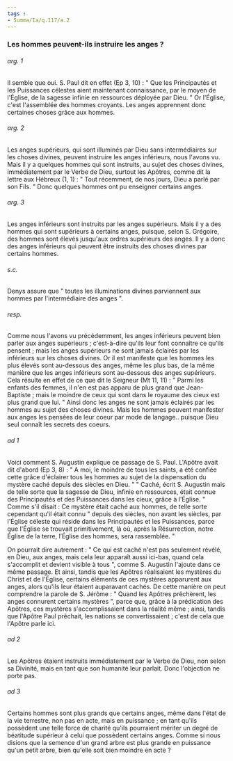 ```yaml
---
tags : 
- Summa/Ia/q.117/a.2
---
```


### Les hommes peuvent-ils instruire les anges ?



###### arg. 1
Il semble que oui. S. Paul dit en effet (Ep 3, 10) : " Que les Principautés et les Puissances célestes aient maintenant connaissance, par le moyen de l'Église, de la sagesse infinie en ressources déployée par Dieu. " Or l'Église, c'est l'assemblée des hommes croyants. Les anges apprennent donc certaines choses grâce aux hommes. 

###### arg. 2
Les anges supérieurs, qui sont illuminés par Dieu sans intermédiaires sur les choses divines, peuvent instruire les anges inférieurs, nous l'avons vu. Mais il y a quelques hommes qui sont instruits, au sujet des choses divines, immédiatement par le Verbe de Dieu, surtout les Apôtres, comme dit la lettre aux Hébreux (1, 1) : " Tout récemment, de nos jours, Dieu a parlé par son Fils. " Donc quelques hommes ont pu enseigner certains anges. 

###### arg. 3
Les anges inférieurs sont instruits par les anges supérieurs. Mais il y a des hommes qui sont supérieurs à certains anges, puisque, selon S. Grégoire, des hommes sont élevés jusqu'aux ordres supérieurs des anges. Il y a donc des anges inférieurs qui peuvent être instruits des choses divines par certains hommes. 

###### s.c.
Denys assure que " toutes les illuminations divines parviennent aux hommes par l'intermédiaire des anges ". 

###### resp.
Comme nous l'avons vu précédemment, les anges inférieurs peuvent bien parler aux anges supérieurs ; c'est-à-dire qu'ils leur font connaître ce qu'ils pensent ; mais les anges supérieurs ne sont jamais éclairés par les inférieurs sur les choses divines. Or il est manifeste que les hommes les plus élevés sont au-dessous des anges, même les plus bas, de la même manière que les anges inférieurs sont au-dessous des anges supérieurs. Cela résulte en effet de ce que dit le Seigneur (Mt 11, 11) : " Parmi les enfants des femmes, il n'en est pas apparu de plus grand que Jean-Baptiste ; mais le moindre de ceux qui sont dans le royaume des cieux est plus grand que lui. " Ainsi donc les anges ne sont jamais éclairés par les hommes au sujet des choses divines. Mais les hommes peuvent manifester aux anges les pensées de leur coeur par mode de langage.. puisque Dieu seul connaît les secrets des coeurs. 

###### ad 1
Voici comment S. Augustin explique ce passage de S. Paul. L'Apôtre avait dit d'abord (Ep 3, 8) : " A moi, le moindre de tous les saints, a été confiée cette grâce d'éclairer tous les hommes au sujet de la dispensation du mystère caché depuis des siècles en Dieu. " " Caché, écrit S. Augustin mais de telle sorte que la sagesse de Dieu, infinie en ressources, était connue des Principautés et des Puissances dans les cieux, grâce à l'Église. " Comme s'il disait : Ce mystère était caché aux hommes, de telle sorte cependant qu'il était connu " depuis des siècles, non avant les siècles, par l'Église céleste qui réside dans les Principautés et les Puissances, parce que l'Église se trouvait primitivement, là où, après la Résurrection, notre Église de la terre, l’Église des hommes, sera rassemblée. " 

On pourrait dire autrement : " Ce qui est caché n'est pas seulement révélé, en Dieu, aux anges, mais cela leur apparaît aussi ici-bas, quand cela s'accomplit et devient visible à tous ", comme S. Augustin l'ajoute dans ce même passage. Et ainsi, tandis que les Apôtres réalisaient les mystères du Christ et de l'Église, certains éléments de ces mystères apparurent aux anges, alors qu'ils leur étaient auparavant cachés. De cette manière on peut comprendre la parole de S. Jérôme : " Quand les Apôtres prêchèrent, les anges connurent certains mystères ", parce que, grâce à la prédication des Apôtres, ces mystères s'accomplissaient dans la réalité même ; ainsi, tandis que l'Apôtre Paul prêchait, les nations se convertissaient ; c'est de cela que l'Apôtre parle ici. 

###### ad 2
Les Apôtres étaient instruits immédiatement par le Verbe de Dieu, non selon sa Divinité, mais en tant que son humanité leur parlait. Donc l'objection ne porte pas. 

###### ad 3
Certains hommes sont plus grands que certains anges, même dans l'état de la vie terrestre, non pas en acte, mais en puissance ; en tant qu'ils possèdent une telle force de charité qu'ils pourraient mériter un degré de béatitude supérieur à celui que possèdent certains anges. Comme si nous disions que la semence d'un grand arbre est plus grande en puissance qu'un petit arbre, bien qu'elle soit bien moindre en acte ? 

